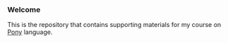 ### Welcome

This is the repository that contains supporting materials for my course on [Pony](https://www.ponylang.io/) language.
